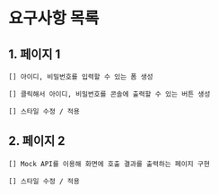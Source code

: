 # 요구사항 목록

## 1. 페이지 1

    [] 아이디, 비밀번호를 입력할 수 있는 폼 생성

    [] 클릭해서 아이디, 비밀번호를 콘솔에 출력할 수 있는 버튼 생성

    [] 스타일 수정 / 적용

## 2. 페이지 2
    [] Mock API를 이용해 화면에 호출 결과를 출력하는 페이지 구현

    [] 스타일 수정 / 적용